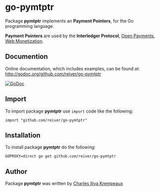 # go-pymtptr

Package **pymtptr** implements an **Payment Pointers**, for the Go programming language.

**Payment Pointers** are used by the **Interledger Protocol**, [Open Payments](https://openpayments.dev/), [Web Monetization](https://webmonetization.org/).

## Documention

Online documentation, which includes examples, can be found at: http://godoc.org/github.com/reiver/go-pymtptr

[![GoDoc](https://godoc.org/github.com/reiver/go-pymtptr?status.svg)](https://godoc.org/github.com/reiver/go-pymtptr)

## Import

To import package **pymtptr** use `import` code like the following:
```
import "github.com/reiver/go-pymtptr"
```

## Installation

To install package **pymtptr** do the following:
```
GOPROXY=direct go get github.com/reiver/go-pymtptr
```

## Author

Package **pymtptr** was written by [Charles Iliya Krempeaux](http://reiver.link)
